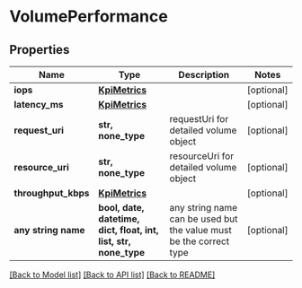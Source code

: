 # VolumePerformance


## Properties
Name | Type | Description | Notes
------------ | ------------- | ------------- | -------------
**iops** | [**KpiMetrics**](KpiMetrics.md) |  | [optional] 
**latency_ms** | [**KpiMetrics**](KpiMetrics.md) |  | [optional] 
**request_uri** | **str, none_type** | requestUri for detailed volume object | [optional] 
**resource_uri** | **str, none_type** | resourceUri for detailed volume object | [optional] 
**throughput_kbps** | [**KpiMetrics**](KpiMetrics.md) |  | [optional] 
**any string name** | **bool, date, datetime, dict, float, int, list, str, none_type** | any string name can be used but the value must be the correct type | [optional]

[[Back to Model list]](../README.md#documentation-for-models) [[Back to API list]](../README.md#documentation-for-api-endpoints) [[Back to README]](../README.md)



